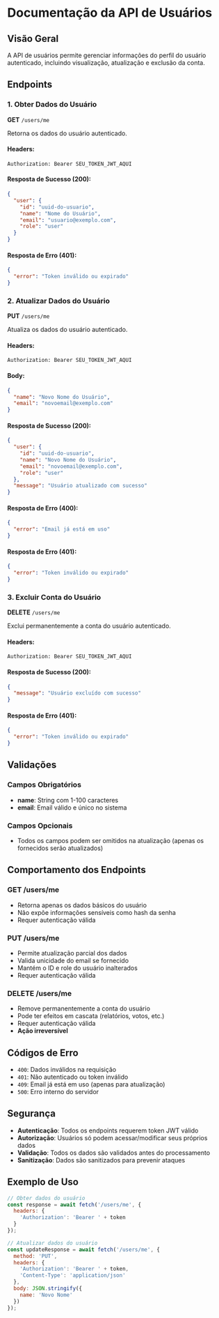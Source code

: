 # Documentação da API de Usuários

## Visão Geral

A API de usuários permite gerenciar informações do perfil do usuário autenticado, incluindo visualização, atualização e exclusão da conta.

## Endpoints

### 1. Obter Dados do Usuário

**GET** `/users/me`

Retorna os dados do usuário autenticado.

#### Headers:
```
Authorization: Bearer SEU_TOKEN_JWT_AQUI
```

#### Resposta de Sucesso (200):
```json
{
  "user": {
    "id": "uuid-do-usuario",
    "name": "Nome do Usuário",
    "email": "usuario@exemplo.com",
    "role": "user"
  }
}
```

#### Resposta de Erro (401):
```json
{
  "error": "Token inválido ou expirado"
}
```

### 2. Atualizar Dados do Usuário

**PUT** `/users/me`

Atualiza os dados do usuário autenticado.

#### Headers:
```
Authorization: Bearer SEU_TOKEN_JWT_AQUI
```

#### Body:
```json
{
  "name": "Novo Nome do Usuário",
  "email": "novoemail@exemplo.com"
}
```

#### Resposta de Sucesso (200):
```json
{
  "user": {
    "id": "uuid-do-usuario",
    "name": "Novo Nome do Usuário",
    "email": "novoemail@exemplo.com",
    "role": "user"
  },
  "message": "Usuário atualizado com sucesso"
}
```

#### Resposta de Erro (400):
```json
{
  "error": "Email já está em uso"
}
```

#### Resposta de Erro (401):
```json
{
  "error": "Token inválido ou expirado"
}
```

### 3. Excluir Conta do Usuário

**DELETE** `/users/me`

Exclui permanentemente a conta do usuário autenticado.

#### Headers:
```
Authorization: Bearer SEU_TOKEN_JWT_AQUI
```

#### Resposta de Sucesso (200):
```json
{
  "message": "Usuário excluído com sucesso"
}
```

#### Resposta de Erro (401):
```json
{
  "error": "Token inválido ou expirado"
}
```

## Validações

### Campos Obrigatórios
- **name**: String com 1-100 caracteres
- **email**: Email válido e único no sistema

### Campos Opcionais
- Todos os campos podem ser omitidos na atualização (apenas os fornecidos serão atualizados)

## Comportamento dos Endpoints

### GET /users/me
- Retorna apenas os dados básicos do usuário
- Não expõe informações sensíveis como hash da senha
- Requer autenticação válida

### PUT /users/me
- Permite atualização parcial dos dados
- Valida unicidade do email se fornecido
- Mantém o ID e role do usuário inalterados
- Requer autenticação válida

### DELETE /users/me
- Remove permanentemente a conta do usuário
- Pode ter efeitos em cascata (relatórios, votos, etc.)
- Requer autenticação válida
- **Ação irreversível**

## Códigos de Erro

- `400`: Dados inválidos na requisição
- `401`: Não autenticado ou token inválido
- `409`: Email já está em uso (apenas para atualização)
- `500`: Erro interno do servidor

## Segurança

- **Autenticação**: Todos os endpoints requerem token JWT válido
- **Autorização**: Usuários só podem acessar/modificar seus próprios dados
- **Validação**: Todos os dados são validados antes do processamento
- **Sanitização**: Dados são sanitizados para prevenir ataques

## Exemplo de Uso

```javascript
// Obter dados do usuário
const response = await fetch('/users/me', {
  headers: {
    'Authorization': 'Bearer ' + token
  }
});

// Atualizar dados do usuário
const updateResponse = await fetch('/users/me', {
  method: 'PUT',
  headers: {
    'Authorization': 'Bearer ' + token,
    'Content-Type': 'application/json'
  },
  body: JSON.stringify({
    name: 'Novo Nome'
  })
});
```
